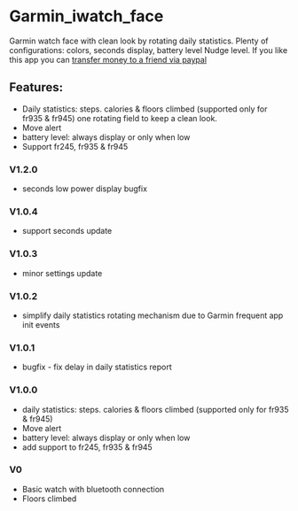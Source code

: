 # Garmin_iwatch_face
Garmin watch face with clean look by rotating daily statistics.
Plenty of configurations: colors, seconds display, battery level Nudge level.
If you like this app you can [transfer money to a friend via paypal](https://paypal.me/edystein?locale.x=en_US)


## Features:
- Daily statistics: steps. calories & floors climbed (supported only for fr935 & fr945)
one rotating field to keep a clean look. 
- Move alert
- battery level: always display or only when low
- Support fr245, fr935 & fr945

 
### V1.2.0
- seconds low power display bugfix  

### V1.0.4
- support seconds update  

### V1.0.3
- minor settings update  

### V1.0.2
- simplify daily statistics rotating mechanism due to Garmin frequent app init events  

### V1.0.1
- bugfix - fix delay in daily statistics report 

### V1.0.0
- daily statistics: steps. calories & floors climbed (supported only for fr935 & fr945) 
- Move alert
- battery level: always display or only when low
- add support to fr245, fr935 & fr945

### V0
- Basic watch with bluetooth connection
- Floors climbed
